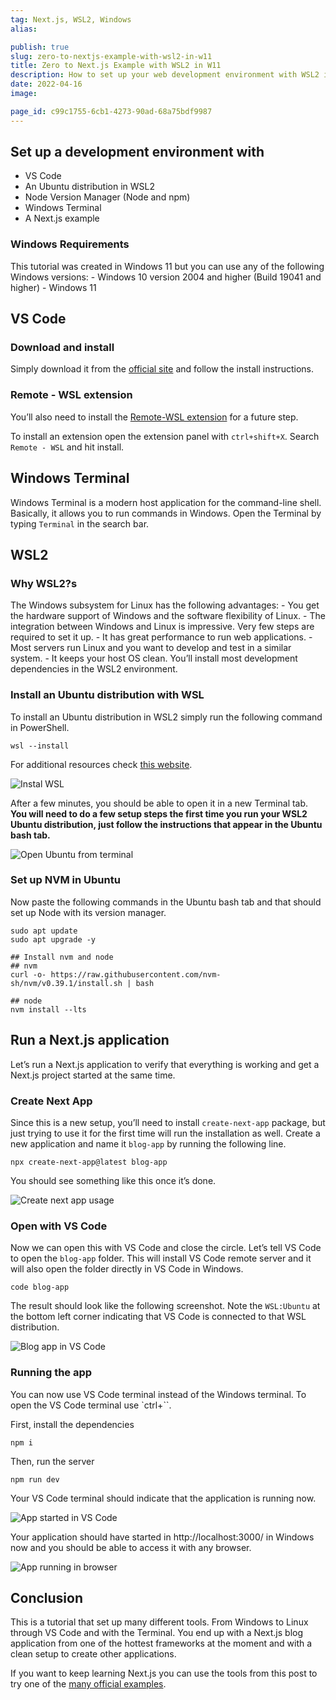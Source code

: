 ```yaml
---
tag: Next.js, WSL2, Windows
alias:

publish: true
slug: zero-to-nextjs-example-with-wsl2-in-w11
title: Zero to Next.js Example with WSL2 in W11
description: How to set up your web development environment with WSL2 in Windows 11 to run a Next.js example.
date: 2022-04-16
image:

page_id: c99c1755-6cb1-4273-90ad-68a75bdf9987
---
```


## Set up a development environment with

- VS Code
- An Ubuntu distribution in WSL2
- Node Version Manager (Node and npm)
- Windows Terminal
- A Next.js example

### Windows Requirements

This tutorial was created in Windows 11 but you can use any of the following Windows versions: - Windows 10 version 2004 and higher (Build 19041 and higher) - Windows 11

## VS Code

### Download and install

Simply download it from the [official site](https://code.visualstudio.com/download) and follow the install instructions.

### Remote - WSL extension

You’ll also need to install the [Remote-WSL extension](https://marketplace.visualstudio.com/items?itemName=ms-vscode-remote.remote-wsl) for a future step.

To install an extension open the extension panel with `ctrl+shift+X`. Search `Remote - WSL` and hit install.

## Windows Terminal

Windows Terminal is a modern host application for the command-line shell. Basically, it allows you to run commands in Windows. Open the Terminal by typing `Terminal` in the search bar.

## WSL2

### Why WSL2?s

The Windows subsystem for Linux has the following advantages: - You get the hardware support of Windows and the software flexibility of Linux. - The integration between Windows and Linux is impressive. Very few steps are required to set it up. - It has great performance to run web applications. - Most servers run Linux and you want to develop and test in a similar system. - It keeps your host OS clean. You’ll install most development dependencies in the WSL2 environment.

### Install an Ubuntu distribution with WSL

To install an Ubuntu distribution in WSL2 simply run the following command in PowerShell.

```text
wsl --install
```

For additional resources check [this website](https://docs.microsoft.com/en-us/windows/wsl/install).

![Instal WSL](/assets/docs/1089865260.png)

After a few minutes, you should be able to open it in a new Terminal tab. **You will need to do a few setup steps the first time you run your WSL2 Ubuntu distribution, just follow the instructions that appear in the Ubuntu bash tab.**

![Open Ubuntu from terminal](/assets/docs/2038276324.gif)

### Set up NVM in Ubuntu

Now paste the following commands in the Ubuntu bash tab and that should set up Node with its version manager.

```text
sudo apt update
sudo apt upgrade -y

## Install nvm and node
## nvm
curl -o- https://raw.githubusercontent.com/nvm-sh/nvm/v0.39.1/install.sh | bash

## node
nvm install --lts
```

## Run a Next.js application

Let’s run a Next.js application to verify that everything is working and get a Next.js project started at the same time.

### Create Next App

Since this is a new setup, you’ll need to install `create-next-app` package, but just trying to use it for the first time will run the installation as well. Create a new application and name it `blog-app` by running the following line.

```text
npx create-next-app@latest blog-app
```

You should see something like this once it’s done.

![Create next app usage](/assets/docs/2088943018.png)

### Open with VS Code

Now we can open this with VS Code and close the circle. Let’s tell VS Code to open the `blog-app` folder. This will install VS Code remote server and it will also open the folder directly in VS Code in Windows.

```text
code blog-app
```

The result should look like the following screenshot. Note the `WSL:Ubuntu` at the bottom left corner indicating that VS Code is connected to that WSL distribution.

![Blog app in VS Code](/assets/docs/14215319.png)

### Running the app

You can now use VS Code terminal instead of the Windows terminal. To open the VS Code terminal use `ctrl+``.

First, install the dependencies

```text
npm i
```

Then, run the server

```text
npm run dev
```

Your VS Code terminal should indicate that the application is running now.

![App started in VS Code](/assets/docs/1208757097.png)

Your application should have started in http://localhost:3000/ in Windows now and you should be able to access it with any browser.

![App running in browser](/assets/docs/697954683.png)

## Conclusion

This is a tutorial that set up many different tools. From Windows to Linux through VS Code and with the Terminal. You end up with a Next.js blog application from one of the hottest frameworks at the moment and with a clean setup to create other applications.

If you want to keep learning Next.js you can use the tools from this post to try one of the [many official examples](https://nextjs.org/examples).
